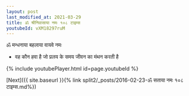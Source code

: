 ```yaml
---
layout: post
last_modified_at: 2021-03-29
title: ॐ श्रीनिवासाया नमः १०८ टाइम्स
youtubeId: vXM18297ruM
---
```

 
 
 ॐ मन्धनाया बहलाया वायवे नमः  
 
 -  वह कौन हवा है जो प्रलय के समय जीवन का मंथन करती है 
 
  
 
  
 
 
 
 
 
 


{% include youtubePlayer.html id=page.youtubeId %}
 
[Next]({{ site.baseurl }}{% link  split2/_posts/2016-02-23-ॐ सताया नमः १०८ टाइम्स.md%})
 

